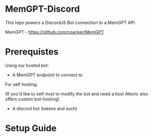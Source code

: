 # MemGPT-Discord
This repo powers a DiscordJS Bot connection to a MemGPT API.

MemGPT - https://github.com/cpacker/MemGPT

# Prerequistes

Using our hosted bot:
- A MemGPT endpoint to connect to

For self hosting: 

(If you'd like to self-host to modify the bot and need a host Attoric also offers custom bot-hosting)
- A discord bot (tokens and such)

# Setup Guide
